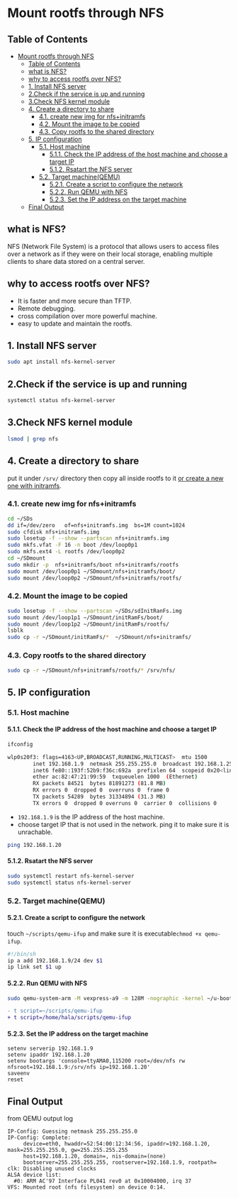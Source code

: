 # Mount rootfs through NFS

## Table of Contents

- [Mount rootfs through NFS](#mount-rootfs-through-nfs)
  - [Table of Contents](#table-of-contents)
  - [what is NFS?](#what-is-nfs)
  - [why to access rootfs over NFS?](#why-to-access-rootfs-over-nfs)
  - [1. Install NFS server](#1-install-nfs-server)
  - [2.Check if the service is up and running](#2check-if-the-service-is-up-and-running)
  - [3.Check NFS kernel module](#3check-nfs-kernel-module)
  - [4. Create a directory to share](#4-create-a-directory-to-share)
    - [4.1. create new img for nfs+initramfs](#41-create-new-img-for-nfsinitramfs)
    - [4.2. Mount the image to be copied](#42-mount-the-image-to-be-copied)
    - [4.3. Copy rootfs to the shared directory](#43-copy-rootfs-to-the-shared-directory)
  - [5. IP configuration](#5-ip-configuration)
    - [5.1. Host machine](#51-host-machine)
      - [5.1.1. Check the IP address of the host machine and choose a target IP](#511-check-the-ip-address-of-the-host-machine-and-choose-a-target-ip)
      - [5.1.2. Rsatart the NFS server](#512-rsatart-the-nfs-server)
    - [5.2. Target machine(QEMU)](#52-target-machineqemu)
      - [5.2.1. Create a script to configure the network](#521-create-a-script-to-configure-the-network)
      - [5.2.2. Run QEMU with NFS](#522-run-qemu-with-nfs)
      - [5.2.3. Set the IP address on the target machine](#523-set-the-ip-address-on-the-target-machine)
  - [Final Output](#final-output)

## what is NFS?

NFS (Network File System) is a protocol that allows users to access files over a network as if they were on their local storage, enabling multiple clients to share data stored on a central server.

## why to access rootfs over NFS?

- It is faster and more secure than TFTP.
- Remote debugging.
- cross compilation over more powerful machine.
- easy to update and maintain the rootfs.

## 1. Install NFS server

```bash
sudo apt install nfs-kernel-server
```

## 2.Check if the service is up and running

```bash
systemctl status nfs-kernel-server
```

## 3.Check NFS kernel module

```bash
lsmod | grep nfs
```

## 4. Create a directory to share

put it under `/srv/` directory then copy all inside rootfs to it [or create a new one with initramfs](../3/2-initRAMfs.md).

### 4.1. create new img for nfs+initramfs

```bash
cd ~/SDs
dd if=/dev/zero   of=nfs+initramfs.img  bs=1M count=1024
sudo cfdisk nfs+initramfs.img 
sudo losetup -f --show --partscan nfs+initramfs.img 
sudo mkfs.vfat -F 16 -n boot /dev/loop0p1
sudo mkfs.ext4 -L rootfs /dev/loop0p2
cd ~/SDmount
sudo mkdir -p  nfs+initramfs/boot nfs+initramfs/rootfs
sudo mount /dev/loop0p1 ~/SDmount/nfs+initramfs/boot/
sudo mount /dev/loop0p2 ~/SDmount/nfs+initramfs/rootfs/
```

### 4.2. Mount the image to be copied

```bash
sudo losetup -f --show --partscan ~/SDs/sdInitRanFs.img 
sudo mount /dev/loop1p1 ~/SDmount/initRamFs/boot/
sudo mount /dev/loop1p2 ~/SDmount/initRamFs/rootfs/
lsblk 
sudo cp -r ~/SDmount/initRamFs/*  ~/SDmount/nfs+initramfs/
```

### 4.3. Copy rootfs to the shared directory

```bash
sudo cp -r ~/SDmount/nfs+initramfs/rootfs/* /srv/nfs/
```

## 5. IP configuration

### 5.1. Host machine

#### 5.1.1. Check the IP address of the host machine and choose a target IP

```bash
ifconfig
```

```bash
wlp0s20f3: flags=4163<UP,BROADCAST,RUNNING,MULTICAST>  mtu 1500
        inet 192.168.1.9  netmask 255.255.255.0  broadcast 192.168.1.255
        inet6 fe80::193f:52b9:f36c:692a  prefixlen 64  scopeid 0x20<link>
        ether ac:82:47:21:99:59  txqueuelen 1000  (Ethernet)
        RX packets 84521  bytes 81891273 (81.8 MB)
        RX errors 0  dropped 0  overruns 0  frame 0
        TX packets 54289  bytes 31334894 (31.3 MB)
        TX errors 0  dropped 0 overruns 0  carrier 0  collisions 0
```

- `192.168.1.9` is the IP address of the host machine.
- choose target IP that is not used in the network. ping it to make sure it is unrachable.

```bash
ping 192.168.1.20
```

#### 5.1.2. Rsatart the NFS server

```bash
sudo systemctl restart nfs-kernel-server
sudo systemctl status nfs-kernel-server
```

### 5.2. Target machine(QEMU)

#### 5.2.1. Create a script to configure the network

touch `~/scripts/qemu-ifup` and make sure it is executable`chmod +x qemu-ifup`.

```bash
#!/bin/sh
ip a add 192.168.1.9/24 dev $1
ip link set $1 up
```

#### 5.2.2. Run QEMU with NFS

```bash
sudo qemu-system-arm -M vexpress-a9 -m 128M -nographic -kernel ~/u-boot/u-boot -net tap,script=/home/hala/scripts/qemu-ifup -net nic -sd ~/SDs/nfs+initramfs.img
```

```diff
- t script=~/scripts/qemu-ifup
+ t script=/home/hala/scripts/qemu-ifup
```

#### 5.2.3. Set the IP address on the target machine

```uboot
setenv serverip 192.168.1.9
setenv ipaddr 192.168.1.20
setenv bootargs 'console=ttyAMA0,115200 root=/dev/nfs rw nfsroot=192.168.1.9:/srv/nfs ip=192.168.1.20'
saveenv
reset
```

## Final Output

from QEMU output log

```uboot
IP-Config: Guessing netmask 255.255.255.0
IP-Config: Complete:
     device=eth0, hwaddr=52:54:00:12:34:56, ipaddr=192.168.1.20, mask=255.255.255.0, gw=255.255.255.255
     host=192.168.1.20, domain=, nis-domain=(none)
     bootserver=255.255.255.255, rootserver=192.168.1.9, rootpath=
clk: Disabling unused clocks
ALSA device list:
  #0: ARM AC'97 Interface PL041 rev0 at 0x10004000, irq 37
VFS: Mounted root (nfs filesystem) on device 0:14.
```
